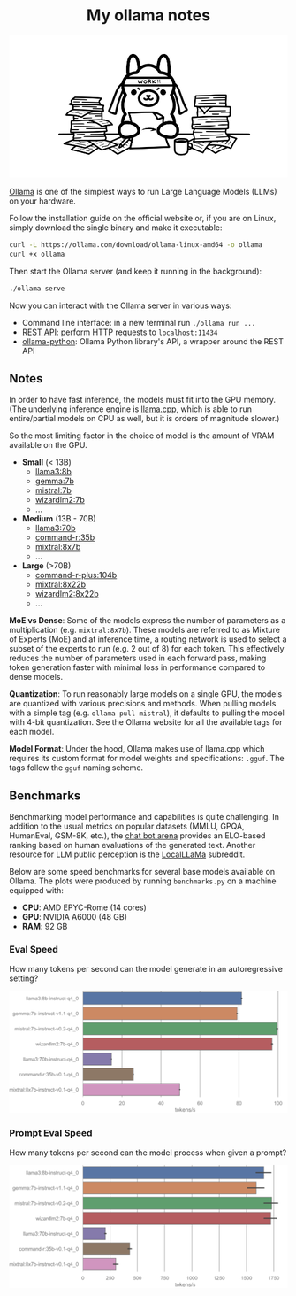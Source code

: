 <div align="center">

# My ollama notes

![Figure from Ollama blog post about embeddings](https://github.com/S1M0N38/my-ollama-notes/blob/main/ollama-taking-notes.svg?raw=true)

</div>

[Ollama](https://ollama.com/) is one of the simplest ways to run Large Language Models (LLMs) on your hardware.

Follow the installation guide on the official website or, if you are on Linux, simply download the single binary and make it executable:

```bash
curl -L https://ollama.com/download/ollama-linux-amd64 -o ollama
curl +x ollama
```

Then start the Ollama server (and keep it running in the background):

```bash
./ollama serve
```

Now you can interact with the Ollama server in various ways:

- Command line interface: in a new terminal run `./ollama run ...`
- [REST API](https://github.com/ollama/ollama/blob/main/docs/api.md): perform HTTP requests to `localhost:11434`
- [ollama-python](https://github.com/ollama/ollama-python): Ollama Python library's API, a wrapper around the REST API

## Notes

In order to have fast inference, the models must fit into the GPU memory. (The underlying inference engine is [llama.cpp](https://github.com/ggerganov/llama.cpp), which is able to run entire/partial models on CPU as well, but it is orders of magnitude slower.)

So the most limiting factor in the choice of model is the amount of VRAM available on the GPU.

- **Small** (\< 13B)
  - [llama3:8b](https://ollama.com/library/llama3)
  - [gemma:7b](https://ollama.com/library/gemma)
  - [mistral:7b](https://ollama.com/library/mistral)
  - [wizardlm2:7b](https://ollama.com/library/wizardlm2)
  - ...
- **Medium** (13B - 70B)
  - [llama3:70b](https://ollama.com/library/llama3)
  - [command-r:35b](https://ollama.com/library/command-r)
  - [mixtral:8x7b](https://ollama.com/library/mixtral)
  - ...
- **Large** (>70B)
  - [command-r-plus:104b](https://ollama.com/library/command-r-plus)
  - [mixtral:8x22b](https://ollama.com/library/mixtral)
  - [wizardlm2:8x22b](https://ollama.com/library/wizardlm2)
  - ...

**MoE vs Dense**: Some of the models express the number of parameters as a multiplication (e.g. `mixtral:8x7b`). These models are referred to as Mixture of Experts (MoE) and at inference time, a routing network is used to select a subset of the experts to run (e.g. 2 out of 8) for each token. This effectively reduces the number of parameters used in each forward pass, making token generation faster with minimal loss in performance compared to dense models.

**Quantization**: To run reasonably large models on a single GPU, the models are quantized with various precisions and methods. When pulling models with a simple tag (e.g. `ollama pull mistral`), it defaults to pulling the model with 4-bit quantization. See the Ollama website for all the available tags for each model.

**Model Format**: Under the hood, Ollama makes use of llama.cpp which requires its custom format for model weights and specifications: `.gguf`. The tags follow the `gguf` naming scheme.

## Benchmarks

Benchmarking model performance and capabilities is quite challenging. In addition to the usual metrics on popular datasets (MMLU, GPQA, HumanEval, GSM-8K, etc.), the [chat bot arena](https://chat.lmsys.org/?leaderboard) provides an ELO-based ranking based on human evaluations of the generated text. Another resource for LLM public perception is the [LocalLLaMa](https://www.reddit.com/r/LocalLLaMA/) subreddit.

Below are some speed benchmarks for several base models available on Ollama. The plots were produced by running `benchmarks.py` on a machine equipped with:

- **CPU**: AMD EPYC-Rome (14 cores)
- **GPU**: NVIDIA A6000 (48 GB)
- **RAM**: 92 GB

### Eval Speed

How many tokens per second can the model generate in an autoregressive setting?

![Plot eval speed](https://github.com/S1M0N38/my-ollama-notes/blob/main/benchmarks/plot_eval.svg?raw=true)

### Prompt Eval Speed

How many tokens per second can the model process when given a prompt?

![Plot prompt eval speed](https://github.com/S1M0N38/my-ollama-notes/blob/main/benchmarks/plot_prompt_eval.svg?raw=true)
